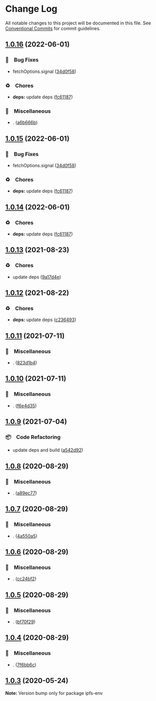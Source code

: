 # Change Log

All notable changes to this project will be documented in this file.
See [Conventional Commits](https://conventionalcommits.org) for commit guidelines.

## [1.0.16](https://github.com/bluelovers/ws-ipfs/compare/ipfs-env@1.0.13...ipfs-env@1.0.16) (2022-06-01)


### 🐛　Bug Fixes

* fetchOptions.signal ([34d0f58](https://github.com/bluelovers/ws-ipfs/commit/34d0f582b2aede84c8c3368f120fba53dd44377d))


### ♻️　Chores

* **deps:** update deps ([fc61187](https://github.com/bluelovers/ws-ipfs/commit/fc61187b003a17693ce8ba63ec8d80a5981dd9ce))


### 🔖　Miscellaneous

* . ([a6b666b](https://github.com/bluelovers/ws-ipfs/commit/a6b666b2408b5e3416c8e3456b19af74ec9b8caa))





## [1.0.15](https://github.com/bluelovers/ws-ipfs/compare/ipfs-env@1.0.13...ipfs-env@1.0.15) (2022-06-01)


### 🐛　Bug Fixes

* fetchOptions.signal ([34d0f58](https://github.com/bluelovers/ws-ipfs/commit/34d0f582b2aede84c8c3368f120fba53dd44377d))


### ♻️　Chores

* **deps:** update deps ([fc61187](https://github.com/bluelovers/ws-ipfs/commit/fc61187b003a17693ce8ba63ec8d80a5981dd9ce))





## [1.0.14](https://github.com/bluelovers/ws-ipfs/compare/ipfs-env@1.0.13...ipfs-env@1.0.14) (2022-06-01)


### ♻️　Chores

* **deps:** update deps ([fc61187](https://github.com/bluelovers/ws-ipfs/commit/fc61187b003a17693ce8ba63ec8d80a5981dd9ce))





## [1.0.13](https://github.com/bluelovers/ws-ipfs/compare/ipfs-env@1.0.12...ipfs-env@1.0.13) (2021-08-23)


### ♻️　Chores

* update deps ([9a17d4e](https://github.com/bluelovers/ws-ipfs/commit/9a17d4e55367a4fb17b4c1f65ed896ffbd593049))





## [1.0.12](https://github.com/bluelovers/ws-ipfs/compare/ipfs-env@1.0.11...ipfs-env@1.0.12) (2021-08-22)


### ♻️　Chores

* **deps:** update deps ([c236493](https://github.com/bluelovers/ws-ipfs/commit/c236493e8eb6014e3c2265492262cce1ac9c400c))





## [1.0.11](https://github.com/bluelovers/ws-ipfs/compare/ipfs-env@1.0.10...ipfs-env@1.0.11) (2021-07-11)


### 🔖　Miscellaneous

* . ([823d1b4](https://github.com/bluelovers/ws-ipfs/commit/823d1b4add2fb35bc228e738708fad903ea29df1))





## [1.0.10](https://github.com/bluelovers/ws-ipfs/compare/ipfs-env@1.0.9...ipfs-env@1.0.10) (2021-07-11)


### 🔖　Miscellaneous

* . ([f6e4d35](https://github.com/bluelovers/ws-ipfs/commit/f6e4d357a7c796c00ea915038c4b4fdb7270e9dc))





## [1.0.9](https://github.com/bluelovers/ws-ipfs/compare/ipfs-env@1.0.8...ipfs-env@1.0.9) (2021-07-04)


### 📦　Code Refactoring

* update deps and build ([a542d92](https://github.com/bluelovers/ws-ipfs/commit/a542d92420faef55f6879fedc07d563f21db03a7))





## [1.0.8](https://github.com/bluelovers/ws-ipfs/compare/ipfs-env@1.0.7...ipfs-env@1.0.8) (2020-08-29)


### 🔖　Miscellaneous

* . ([a89ec77](https://github.com/bluelovers/ws-ipfs/commit/a89ec77c79a26768acfede82c769a6a792eee25b))





## [1.0.7](https://github.com/bluelovers/ws-ipfs/compare/ipfs-env@1.0.6...ipfs-env@1.0.7) (2020-08-29)


### 🔖　Miscellaneous

* . ([4a550a5](https://github.com/bluelovers/ws-ipfs/commit/4a550a55ccd04d245d5935914d091a879986a8f2))





## [1.0.6](https://github.com/bluelovers/ws-ipfs/compare/ipfs-env@1.0.5...ipfs-env@1.0.6) (2020-08-29)


### 🔖　Miscellaneous

* . ([cc24bf2](https://github.com/bluelovers/ws-ipfs/commit/cc24bf22e5f25f217df7c54b8671a476e5da575d))





## [1.0.5](https://github.com/bluelovers/ws-ipfs/compare/ipfs-env@1.0.4...ipfs-env@1.0.5) (2020-08-29)


### 🔖　Miscellaneous

* . ([bf70f29](https://github.com/bluelovers/ws-ipfs/commit/bf70f298426c11645d5343255656fa72e0cae844))





## [1.0.4](https://github.com/bluelovers/ws-ipfs/compare/ipfs-env@1.0.3...ipfs-env@1.0.4) (2020-08-29)


### 🔖　Miscellaneous

* . ([7f6bb6c](https://github.com/bluelovers/ws-ipfs/commit/7f6bb6cd74218ac982fbdbb0426853b512e8211e))





## [1.0.3](https://github.com/bluelovers/ws-ipfs/compare/ipfs-env@1.0.2...ipfs-env@1.0.3) (2020-05-24)

**Note:** Version bump only for package ipfs-env
